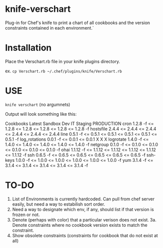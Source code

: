 knife-verschart
===============

Plug-in for Chef's knife to print a chart of all cookbooks and the version constraints contained in each environment.`


Installation
============
Place the Verschart.rb file in your knife plugins directory. 

ex.
`cp Verschart.rb ~/.chef/plugins/knife/Verschart.rb`

USE
===
`knife verschart` (no argumnets)

Output will look something like this:

Cookbooks                          Latest      Sandbox   Dev       IT        Staging   PRODUCTION
cron                               1.2.8 -f    <= 1.2.8  <= 1.2.8  <= 1.2.8  <= 1.2.8  <= 1.2.8 -f
hostsfile                          2.4.4       <= 2.4.4  <= 2.4.4  <= 2.4.4  <= 2.4.4  <= 2.4.4
line                               0.5.1 -f    <= 0.5.1  <= 0.5.1  <= 0.5.1  <= 0.5.1  <= 0.5.1 -f
log_rotations                      0.0.1 -f    <= 0.0.1  <= 0.0.1  X  	     X	       X
logrotate                          1.4.0 -f    <= 1.4.0  <= 1.4.0  <= 1.4.0  <= 1.4.0  <= 1.4.0 -f
netgroup                           0.1.0 -f    <= 0.1.0  <= 0.1.0  <= 0.1.0  <= 0.1.0  <= 0.1.0 -f
ohai                               1.1.12 -f   <= 1.1.12 <= 1.1.12 <= 1.1.12 <= 1.1.12 <= 1.1.12 -f
ssh                                0.6.5 -f    <= 0.6.5  <= 0.6.5  <= 0.6.5  <= 0.6.5  <= 0.6.5 -f
ssh-keys                           1.0.0 -f    <= 1.0.0  <= 1.0.0  <= 1.0.0  <= 1.0.0  <= 1.0.0 -f
yum                                3.1.4 -f    <= 3.1.4  <= 3.1.4  <= 3.1.4  <= 3.1.4  <= 3.1.4 -f


TO-DO
=====
1. List of Environments is currently hardcoded. Can pull from chef server easily, but need a way to estabilish sort order.
2. Need a way to designate which env, if any, should list if that version is frozen or not.
3. Denote (perhaps with color) that a particular verison does not exist.
3a. Denote constraints where no cookbook version exists to match the constraint.
4. Show obsolete constraints (constraints for cookbook that do not exist at all)
